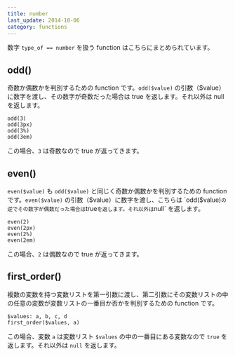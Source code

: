 ```yaml
---
title: number
last_update: 2014-10-06
category: functions
---
```


数字 `type_of == number` を扱う function はこちらにまとめられています。

## odd()

奇数か偶数かを判別するための function です。`odd($value)` の引数（$value）に数字を渡し、その数字が奇数だった場合は true を返します。それ以外は null を返します。

```
odd(3)
odd(3px)
odd(3%)
odd(3em)
```

この場合、`3` は奇数なので true が返ってきます。

## even()

`even($value)` も `odd($value)` と同じく奇数か偶数かを判別するための function です。`even($value)` の引数（$value）に数字を渡し、こちらは `odd($value)` の逆でその数字が偶数だった場合は `true` を返します。それ以外は `null` を返します。

```
even(2)
even(2px)
even(2%)
even(2em)
```

この場合、`2` は偶数なので true が返ってきます。

## first_order()

複数の変数を持つ変数リストを第一引数に渡し、第二引数にその変数リストの中の任意の変数が変数リストの一番目か否かを判別するための function です。

```
$values: a, b, c, d
first_order($values, a)
```
この場合、変数 `a` は変数リスト `$values` の中の一番目にある変数なので `true` を返します。それ以外は `null` を返します。 
